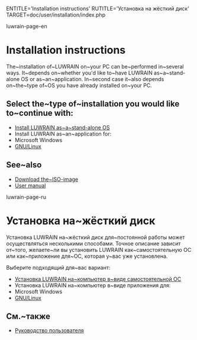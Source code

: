 
ENTITLE='Installation instructions'
RUTITLE='Установка на жёсткий диск'
TARGET=doc/user/installation/index.php

luwrain-page-en

# Installation instructions

The~installation of~LUWRAIN on~your PC can be~performed in~several ways.
It~depends on~whether you'd like to~have LUWRAIN as~a~stand-alone OS or as~an~application.
In~second case it~also depends on~the~type of~OS 
you have already installed on~your PC.

## Select the~type of~installation you would like to~continue with:

* [Install LUWRAIN as~a~stand-alone OS](local:iso/)
* Install LUWRAIN as~an~application for:
 * Microsoft Windows
 * [GNU/Linux](local:linux/)

## See~also

* [Download the~ISO-image](local:/download/iso/)
* [User manual](local:/doc/user/manual/)

luwrain-page-ru

# Установка на~жёсткий диск

Установка LUWRAIN на~жёсткий диск для~постоянной работы может осуществляться несколькими способами.
Точное описание зависит от~того, желаете~ли вы установить LUWRAIN 
как~самостоятельную ОС или как~приложение для~ОС,
которая у~вас уже установлена.

 Выберите подходящий для~вас вариант:

* [Установка LUWRAIN на~компьютер в~виде самостоятельной ОС](local:iso/)
* Установка LUWRAIN на~компьютер в~виде приложения для:
 * Microsoft Windows
 * [GNU/Linux](local:linux) 

## См.~также

* [Руководство пользователя](local:/doc/user/manual/)
